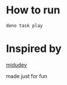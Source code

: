 # How to run

`deno task play`

# Inspired by

[midudev](https://www.youtube.com/watch?v=ahiDCefIt60)

made just for fun
